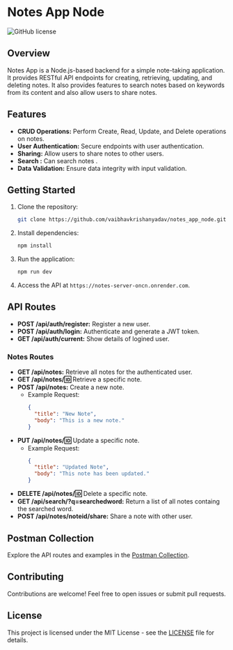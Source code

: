 # Notes App Node

![GitHub license](https://img.shields.io/badge/license-MIT-blue.svg)

## Overview

Notes App is a Node.js-based backend for a simple note-taking application. It provides RESTful API endpoints for creating, retrieving, updating, and deleting notes. It also provides features to search notes based on keywords from its content and also allow users to share notes. 

## Features

- **CRUD Operations:** Perform Create, Read, Update, and Delete operations on notes.
- **User Authentication:** Secure endpoints with user authentication.
- **Sharing:** Allow users to share notes to other users.
- **Search :** Can search notes .
- **Data Validation:** Ensure data integrity with input validation.

## Getting Started

1. Clone the repository:

   ```bash
   git clone https://github.com/vaibhavkrishanyadav/notes_app_node.git
   ```

2. Install dependencies:

   ```bash
   npm install
   ```

3. Run the application:

   ```bash
   npm run dev
   ```

4. Access the API at `https://notes-server-oncn.onrender.com`.

## API Routes

- **POST /api/auth/register:** Register a new user.
- **POST /api/auth/login:** Authenticate and generate a JWT token.
- **GET /api/auth/current:** Show details of logined user.

### Notes Routes

- **GET /api/notes:** Retrieve all notes for the authenticated user.
- **GET /api/notes/:id:** Retrieve a specific note.
- **POST /api/notes:** Create a new note.
  - Example Request:
    ```json
    {
      "title": "New Note",
      "body": "This is a new note."
    }
    ```
- **PUT /api/notes/:id:** Update a specific note.
  - Example Request:
    ```json
    {
      "title": "Updated Note",
      "body": "This note has been updated."
    }
    ```
- **DELETE /api/notes/:id:** Delete a specific note.
- **GET /api/search/?q=searchedword:** Return a list of all notes containg the searched word.
- **POST /api/notes/noteid/share:** Share a note with other user.

## Postman Collection

Explore the API routes and examples in the [Postman Collection](https://www.postman.com/vaibhavkrishanyadav/workspace/notes-server-vaibhav).

## Contributing

Contributions are welcome! Feel free to open issues or submit pull requests.

## License

This project is licensed under the MIT License - see the [LICENSE](LICENSE) file for details.